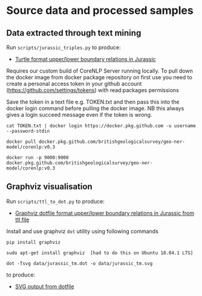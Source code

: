 # Source data and processed samples

## Data extracted through text mining

Run `scripts/jurassic_triples.py` to produce:

 * [Turtle format upper/lower boundary relations in Jurassic](jurassic_tm.ttl)

Requires our custom build of CoreNLP Server running locally. To pull down the docker image from docker package repository on first use you need to create a personal access token in your github account (https://github.com/settings/tokens) with read:packages permissions

Save the token in a text file e.g. TOKEN.txt and then pass this into the docker login command before pulling the docker image. NB this always gives a login succeed message even if the token is wrong.

```
cat TOKEN.txt | docker login https://docker.pkg.github.com -u username --password-stdin

docker pull docker.pkg.github.com/britishgeologicalsurvey/geo-ner-model/corenlp:v0.3

docker run -p 9000:9000 docker.pkg.github.com/britishgeologicalsurvey/geo-ner-model/corenlp:v0.3
```

## Graphviz visualisation

Run `scripts/ttl_to_dot.py` to produce:

 * [Graphviz dotfile format upper/lower boundary relations in Jurassic from ttl file](jurassic_tm.dot)

 
Install and use graphviz `dot` utility using following commands

```
pip install graphviz

sudo apt-get install graphviz  [had to do this on Ubuntu 18.04.1 LTS]

dot -Tsvg data/jurassic_tm.dot -o data/jurassic_tm.svg
```

 to produce:
 
 * [SVG output from dotfile](jurassic_tm.svg)